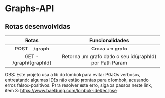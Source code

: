 # Graphs-API

## Rotas desenvolvidas

|Rotas|Funcionalidades|
|:---:|:---:|
| POST - /graph| Grava um grafo|
| GET - /graph/{graphId}| Retorna um grafo dado o seu id(graphId) por Path Param|

OBS: Este projeto usa a lib do lombok para evitar POJOs verbosos, entreatando algumas IDEs não estão prontas para o lombok, acusando erros falsos-positivos.
Para resolver este erro, siga os passos neste link, item 3: https://www.baeldung.com/lombok-ide#eclipse